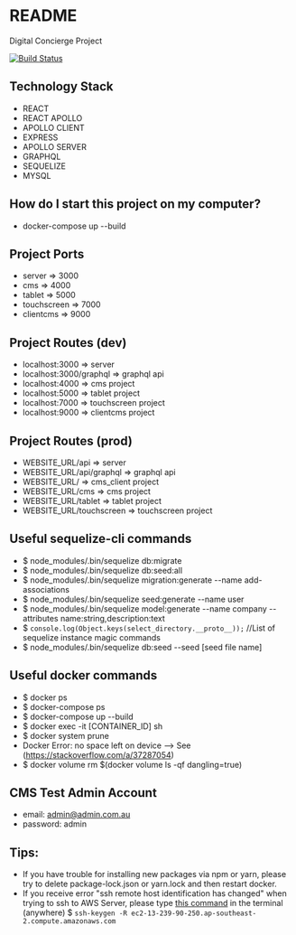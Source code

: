 # README

Digital Concierge Project

[![Build Status](https://travis-ci.org/digitalstudiojbg/digital_concierge.svg?branch=master)](https://travis-ci.org/digitalstudiojbg/digital_concierge)

## Technology Stack

-   REACT
-   REACT APOLLO
-   APOLLO CLIENT
-   EXPRESS
-   APOLLO SERVER
-   GRAPHQL
-   SEQUELIZE
-   MYSQL

## How do I start this project on my computer?

-   docker-compose up --build

## Project Ports

-   server => 3000
-   cms => 4000
-   tablet => 5000
-   touchscreen => 7000
-   clientcms => 9000

## Project Routes (dev)

-   localhost:3000 => server
-   localhost:3000/graphql => graphql api
-   localhost:4000 => cms project
-   localhost:5000 => tablet project
-   localhost:7000 => touchscreen project
-   localhost:9000 => clientcms project

## Project Routes (prod)

-   WEBSITE_URL/api => server
-   WEBSITE_URL/api/graphql => graphql api
-   WEBSITE_URL/ => cms_client project
-   WEBSITE_URL/cms => cms project
-   WEBSITE_URL/tablet => tablet project
-   WEBSITE_URL/touchscreen => touchscreen project

## Useful sequelize-cli commands

-   \$ node_modules/.bin/sequelize db:migrate
-   \$ node_modules/.bin/sequelize db:seed:all
-   \$ node_modules/.bin/sequelize migration:generate --name add-associations
-   \$ node_modules/.bin/sequelize seed:generate --name user
-   \$ node_modules/.bin/sequelize model:generate --name company --attributes name:string,description:text
-   \$ `console.log(Object.keys(select_directory.__proto__));` //List of sequelize instance magic commands
-   \$ node_modules/.bin/sequelize db:seed --seed [seed file name]

## Useful docker commands

-   \$ docker ps
-   \$ docker-compose ps
-   \$ docker-compose up --build
-   \$ docker exec -it [CONTAINER_ID] sh
-   \$ docker system prune
-   Docker Error: no space left on device --> See (https://stackoverflow.com/a/37287054)
-   \$ docker volume rm $(docker volume ls -qf dangling=true)

## CMS Test Admin Account

-   email: admin@admin.com.au
-   password: admin

## Tips:

-   If you have trouble for installing new packages via npm or yarn, please try to delete package-lock.json or yarn.lock and then restart docker.
-   If you receive error "ssh remote host identification has changed" when trying to ssh to AWS Server, please type [this command](https://stackoverflow.com/questions/20840012/ssh-remote-host-identification-has-changed) in the terminal (anywhere) \$ `ssh-keygen -R ec2-13-239-90-250.ap-southeast-2.compute.amazonaws.com`
